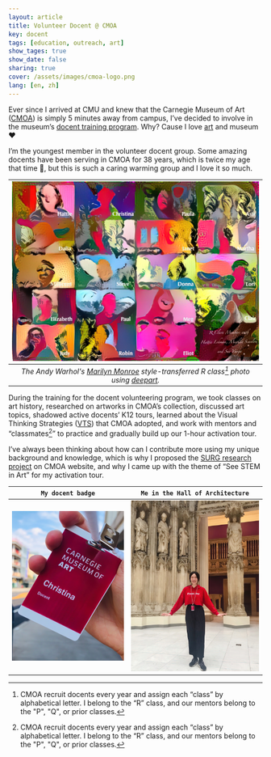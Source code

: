 ```yaml
---
layout: article
title: Volunteer Docent @ CMOA
key: docent
tags: [education, outreach, art]
show_tages: true
show_date: false
sharing: true
cover: /assets/images/cmoa-logo.png
lang: [en, zh]
---
```


Ever since I arrived at CMU and knew that the Carnegie Museum of Art ([CMOA]) is simply 5 minutes away from campus, I’ve decided to involve in the museum’s [docent training program][docent]. Why? Cause I love [art] and museum :heart:

<!--more-->

I’m the youngest member in the volunteer docent group. Some amazing docents have been serving in CMOA for 38 years, which is twice my age that time :rofl:, but this is such a caring warming group and I love it so much.

| ![](/assets/images/cmoa-style.jpg) |
|:--:|
| *The Andy Warhol's [Marilyn Monroe][andy] style-transferred R class[^1] photo using [deepart].* |

During the training for the docent volunteering program, we took classes on art history, researched on artworks in CMOA’s collection, discussed art topics, shadowed active docents’ K12 tours, learned about the Visual Thinking Strategies ([VTS]) that CMOA adopted, and work with mentors and “classmates[^1]” to practice and gradually build up our 1-hour activation tour. 

I’ve always been thinking about how can I contribute more using my unique background and knowledge, which is why I proposed the [SURG research project][project] on CMOA website, and why I came up with the theme of “See STEM in Art” for my activation tour.

| `My docent badge` | `Me in the Hall of Architecture`|
| ---- | ---- |
| ![](/assets/images/cmoa-badge.jpg) | ![](/assets/images/cmoa-me.jpg) |


[^1]: CMOA recruit docents every year and assign each “class” by alphabetical letter. I belong to the “R” class, and our mentors belong to the "P", "Q", or prior classes.

[art]: /portfolio/8-art.html
[CMOA]: https://cmoa.org/
[deepart]: https://deepart.io/
[docent]: https://cmoa.org/join-give/docent/
[VTS]: https://vtshome.org/
[project]: /research/2-cmoa.html
[andy]: https://www.artetrama.com/blogs/news/about-andy-warhols-sunday-b-morning-marilyn-monroe-series
